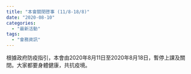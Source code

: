 ```yaml
---
title: "本會關閉啓事 (11/8-18/8)"
date: "2020-08-10"
categories: 
  - "最新活動"
tags: 
  - "會務資訊"
---
```


根據政府防疫指引，本會由2020年8月11日至2020年8月18日，暫停上課及關閉。大家都要身體健康，共抗疫境。
